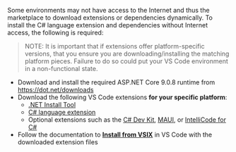 Some environments may not have access to the Internet and thus the marketplace to download extensions or dependencies dynamically.  To install the C# language extension and dependencies without Internet access, the following is required:

> NOTE: It is important that if extensions offer platform-specific versions, that you ensure you are downloading/installing the matching platform pieces. Failure to do so could put your VS Code environment in a non-functional state.

* Download and install the required ASP.NET Core 9.0.8 runtime from https://dot.net/downloads
* Download the following VS Code extensions **for your specific platform**:
  * [.NET Install Tool](https://marketplace.visualstudio.com/items?itemName=ms-dotnettools.vscode-dotnet-runtime)
  * [C# language extension](https://marketplace.visualstudio.com/items?itemName=ms-dotnettools.csharp)
  * Optional extensions such as the [C# Dev Kit](https://marketplace.visualstudio.com/items?itemName=ms-dotnettools.csdevkit), [MAUI](https://marketplace.visualstudio.com/items?itemName=ms-dotnettools.dotnet-maui), or [IntelliCode for C#](https://marketplace.visualstudio.com/items?itemName=ms-dotnettools.vscodeintellicode-csharp)
* Follow the documentation to [**Install from VSIX**](https://code.visualstudio.com/docs/editor/extension-marketplace#_install-from-a-vsix) in VS Code with the downloaded extension files
